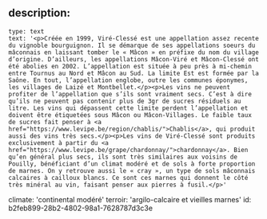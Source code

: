 description:
  -
    type: text
    text: '<p>Créée en 1999, Viré-Clessé est une appellation assez recente du vignoble bourguignon. Il se démarque de ses appellations soeurs du mâconnais en laissant tomber le « Mâcon » en préfixe du nom du village d’origine. D’ailleurs, les appellations Mâcon-Viré et Mâcon-Clessé ont été abolies en 2002. L’appellation est située à peu près à mi-chemin entre Tournus au Nord et Mâcon au Sud. La limite Est est formée par la Saône. En tout, l’appellation englobe, outre les communes éponymes, les villages de Laizé et Montbellet.</p><p>Les vins ne peuvent profiter de l’appellation que s’ils sont vraiment secs. C’est à dire qu’ils ne peuvent pas contenir plus de 3gr de sucres résiduels au litre. Les vins qui dépassent cette limite perdent l’appellation et doivent être étiquetées sous Mâcon ou Mâcon-Villages. Le faible taux de sucres fait penser à <a href="https://www.levipe.be/region/chablis/">Chablis</a>, qui produit aussi des vins très secs.</p><p>Les vins de Viré-Clessé sont produits exclusivement à partir du <a href="https://www.levipe.be/grape/chardonnay/">chardonnay</a>. Bien qu’en général plus secs, ils sont très similaires aux voisins de Pouilly, bénéficiant d’un climat modéré et de sols à forte proportion de marnes. On y retrouve aussi le « cray », un type de sols mâconnais calcaires à cailloux blancs. Ce sont ces marnes qui donnent le côté très minéral au vin, faisant penser aux pierres à fusil.</p>'
climate: 'continental modéré'
terroir: 'argilo-calcaire et vieilles marnes'
id: b2feb899-28b2-4802-98a1-7628787d3c3e
